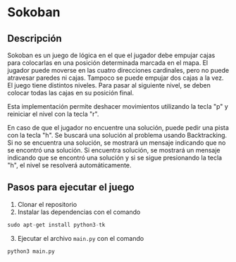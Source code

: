 # Sokoban

## Descripción
Sokoban es un juego de lógica en el que el jugador debe empujar cajas para colocarlas en una posición determinada marcada en el mapa. El jugador puede moverse en las cuatro direcciones cardinales, pero no puede atravesar paredes ni cajas. Tampoco se puede empujar dos cajas a la vez. El juego tiene distintos niveles. Para pasar al siguiente nivel, se deben colocar todas las cajas en su posición final.

Esta implementación permite deshacer movimientos utilizando la tecla "p" y reiniciar el nivel con la tecla "r". 

En caso de que el jugador no encuentre una solución, puede pedir una pista con la tecla "h". Se buscará una solución al problema
usando Backtracking. Si no se encuentra una solución, se mostrará un mensaje indicando que no se encontró una solución. Si encuentra solución, se mostrará un mensaje indicando que se encontró una solución y si se sigue presionando la tecla "h", el nivel se resolverá automáticamente.

## Pasos para ejecutar el juego

1. Clonar el repositorio
2. Instalar las dependencias con el comando 
```py
sudo apt-get install python3-tk
```

3. Ejecutar el archivo `main.py` con el comando 
```py
python3 main.py
```
